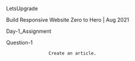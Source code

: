 LetsUpgrade

Build Responsive Website Zero to Hero | Aug 2021

Day-1_Assignment

Question-1

                    Create an article.
                    
                    
